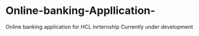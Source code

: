 # Online-banking-Appllication-
Online banking application for HCL inrternship
Currently under development
